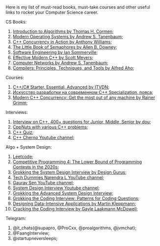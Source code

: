 Here is my list of must-read books, must-take courses and other useful links to rocket your Computer Science career.

CS Books:
1. [Introduction to Algorithms by Thomas H. Cormen](https://edutechlearners.com/download/Introduction_to_algorithms-3rd%20Edition.pdf);
2. [Modern Operating Systems by Andrew S. Tanenbaum](http://index-of.es/Varios-2/Modern%20Operating%20Systems%204th%20Edition.pdf);
3. [C++ Concurrency in Action by Anthony Williams](https://www.bogotobogo.com/cplusplus/files/CplusplusConcurrencyInAction_PracticalMultithreading.pdf);
4. [The Little Book of Semaphores by Allen B. Downey](https://greenteapress.com/semaphores/LittleBookOfSemaphores.pdf);
5. [Software Engineering by Ian Sommerville](https://mycourses.aalto.fi/pluginfile.php/1177979/mod_resource/content/1/Sommerville-Software-Engineering-10ed.pdf);
6. [Effective Modern C++ by Scott Meyers](https://moodle.ufsc.br/pluginfile.php/2377667/mod_resource/content/0/Effective_Modern_C__.pdf);
7. [Computer Networks by Andrew S. Tanenbaum](http://index-of.es/Varios-2/Computer%20Networks%205th%20Edition.pdf);
8. [Compilers: Principles, Techniques, and Tools by Alfred Aho](http://ce.sharif.edu/courses/94-95/1/ce414-2/resources/root/Text%20Books/Compiler%20Design/Alfred%20V.%20Aho,%20Monica%20S.%20Lam,%20Ravi%20Sethi,%20Jeffrey%20D.%20Ullman-Compilers%20-%20Principles,%20Techniques,%20and%20Tools-Pearson_Addison%20Wesley%20(2006).pdf);

Courses:
1. [C++/C# Starter, Essential, Advanced by ITVDN](https://itvdn.com/ru/specialities/cplspls);
2. [Искусство разработки на современном C++ Specialization, пояса](https://www.coursera.org/specializations/c-plus-plus-modern-development);
3. [Modern C++ Concurrency: Get the most out of any machine by Rainer Grimm](https://www.educative.io/courses/modern-cpp-concurrency-in-practice-get-the-most-out-of-any-machine);

Interviews:
1. [Interview on C++. 400+ questions for Junior, Middle, Senior by dou](https://dou.ua/lenta/articles/interview-questions-c-developer);
2. [CppNuts with various C++ problems](https://www.youtube.com/c/CppNuts);
3. [C++ Quiz](https://cppquiz.org);
4. [C++ Cherno Youtube channel](https://www.youtube.com/watch?v=18c3MTX0PK0&list=PLlrATfBNZ98dudnM48yfGUldqGD0S4FFb&ab_channel=TheCherno);

Algo + System Design:
1. [Leetcode](https://leetcode.com/);
2. [Competitive Programming 4: The Lower Bound of Programming Contests in the 2020s](https://cpbook.net);
3. [Grokking the System Design Interview by Design Gurus](https://www.educative.io/courses/grokking-the-system-design-interview);
4. [Tech Dummies Narendra L YouTube channel](https://youtube.com/playlist?list=PLMCXHnjXnTnvo6alSjVkgxV-VH6EPyvoX);
5. [Gaurav Sen YouTube channel](https://youtu.be/dUMWMZmMsVE);
6. [System Design Interview Youtube channel](https://www.youtube.com/channel/UC9vLsnF6QPYuH51njmIooCQ);
7. [Grokking the Advanced System Design Interview](https://www.educative.io/courses/grokking-adv-system-design-intvw);
8. [Grokking the Coding Interview: Patterns for Coding Questions](https://www.educative.io/courses/grokking-the-coding-interview);
9. [Designing Data-Intensive Applications by Martin Kleppmann](http://xfido.com/pdf/designing-data-intensive-applications.pdf);
10. [Cracking the Coding Interview by Gayle Laakmann McDowell](http://englishonlineclub.com/pdf/Cracking%20the%20Coding%20Interview%20-%20189%20Programming%20Questions%20and%20Solutions%20(6th%20Edition)%20[EnglishOnlineClub.com].pdf);

Telegram:
1. @it_chats(@supapro, @ProCxx, @proalgorithms, @jvmchat);
2. @FaangInterview;
3. @startupneversleeps;